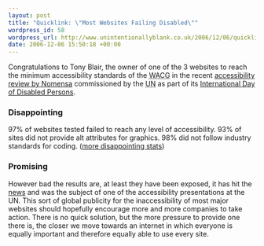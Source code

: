 ```yaml
---
layout: post
title: "Quicklink: \"Most Websites Failing Disabled\""
wordpress_id: 58
wordpress_url: http://www.unintentionallyblank.co.uk/2006/12/06/quicklink-most-websites-failing-disabled/
date: 2006-12-06 15:50:18 +00:00
---
```

<p>Congratulations to Tony Blair, the owner of one of the 3 websites to reach the minimum accessibility standards of the <abbr title="Web Content Accessibility Guidelines">WACG</abbr> in the recent <a href="http://www.nomensa.com/nomensa/live/news/at-nomensa/2006/12/nomensa-publishes-global-audit-with-united-nations.html">accessibility review by Nomensa</a> commissioned by the <abbr title="United Nations">UN</abbr> as part of its <a href="http://www.un.org/esa/socdev/enable/disiddp.htm">International Day of Disabled Persons</a>.</p>
<h3>Disappointing</h3>
<p>97% of websites tested failed to reach any level of accessibility. 93% of sites did not provide alt attributes for graphics. 98% did not follow industry standards for coding. (<a href="http://www.nomensa.com/nomensa/live/news/at-nomensa/2006/12/nomensa-publishes-global-audit-with-united-nations.html">more disappointing stats</a>)</p>
<h3>Promising</h3>
<p>However bad the results are, at least they have been exposed, it has hit the <a href="http://news.bbc.co.uk/1/hi/technology/6210068.stm">news</a> and was the subject of one of the accessibility presentations at the UN. This sort of global publicity for the inaccessibility of most major websites should hopefully encourage more and more companies to take action. There is no quick solution, but the more pressure to provide one there is, the closer we move towards an internet in which everyone is equally important and therefore equally able to use every site.</p>
